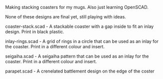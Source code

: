 Making stacking coasters for my mugs. Also just learning OpenSCAD.

None of these designs are final yet, still playing with ideas.

coaster-stack.scad - A stackable coaster with a gap inside to fit an inlay design. Print in black plastic.

inlay-rings.scad - A grid of rings in a circle that can be used as an inlay for the coaster. Print in a different colour and insert.

seigaiha.scad - A seigaiha pattern that can be used as an inlay for the coaster. Print in a different colour and insert.

parapet.scad - A crenelated battlement design on the edge of the coster


